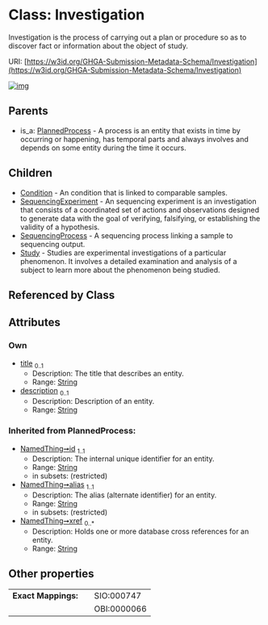 
# Class: Investigation


Investigation is the process of carrying out a plan or procedure so as to discover fact or information about the object of study.

URI: [https://w3id.org/GHGA-Submission-Metadata-Schema/Investigation](https://w3id.org/GHGA-Submission-Metadata-Schema/Investigation)


[![img](https://yuml.me/diagram/nofunky;dir:TB/class/[Study],[SequencingProcess],[SequencingExperiment],[PlannedProcess],[Investigation&#124;title:string%20%3F;description:string%20%3F;id(i):string;alias(i):string;xref(i):string%20*]^-[Study],[Investigation]^-[SequencingProcess],[Investigation]^-[SequencingExperiment],[Investigation]^-[Condition],[PlannedProcess]^-[Investigation],[Condition])](https://yuml.me/diagram/nofunky;dir:TB/class/[Study],[SequencingProcess],[SequencingExperiment],[PlannedProcess],[Investigation&#124;title:string%20%3F;description:string%20%3F;id(i):string;alias(i):string;xref(i):string%20*]^-[Study],[Investigation]^-[SequencingProcess],[Investigation]^-[SequencingExperiment],[Investigation]^-[Condition],[PlannedProcess]^-[Investigation],[Condition])

## Parents

 *  is_a: [PlannedProcess](PlannedProcess.md) - A process is an entity that exists in time by occurring or happening, has temporal parts and always involves and depends on some entity during the time it occurs.

## Children

 * [Condition](Condition.md) - An condition that is linked to comparable samples.
 * [SequencingExperiment](SequencingExperiment.md) - An sequencing experiment is an investigation that consists of a coordinated set of actions and observations designed to generate data with the goal of verifying, falsifying, or establishing the validity of a hypothesis.
 * [SequencingProcess](SequencingProcess.md) - A sequencing process linking a sample to sequencing output.
 * [Study](Study.md) - Studies are experimental investigations of a particular phenomenon. It involves a detailed examination and analysis of a subject to learn more about the phenomenon being studied.

## Referenced by Class


## Attributes


### Own

 * [title](title.md)  <sub>0..1</sub>
     * Description: The title that describes an entity.
     * Range: [String](types/String.md)
 * [description](description.md)  <sub>0..1</sub>
     * Description: Description of an entity.
     * Range: [String](types/String.md)

### Inherited from PlannedProcess:

 * [NamedThing➞id](NamedThing_id.md)  <sub>1..1</sub>
     * Description: The internal unique identifier for an entity.
     * Range: [String](types/String.md)
     * in subsets: (restricted)
 * [NamedThing➞alias](NamedThing_alias.md)  <sub>1..1</sub>
     * Description: The alias (alternate identifier) for an entity.
     * Range: [String](types/String.md)
     * in subsets: (restricted)
 * [NamedThing➞xref](NamedThing_xref.md)  <sub>0..\*</sub>
     * Description: Holds one or more database cross references for an entity.
     * Range: [String](types/String.md)

## Other properties

|  |  |  |
| --- | --- | --- |
| **Exact Mappings:** | | SIO:000747 |
|  | | OBI:0000066 |

